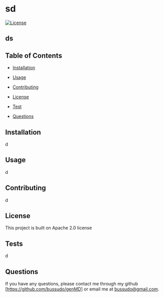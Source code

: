 # sd

[![License](https://img.shields.io/badge/License-Apache_2.0-blue.svg)](https://opensource.org/licenses/Apache-2.0) 

## ds

## Table of Contents

- [Installation](#install)
- [Usage](#usage)
- [Contributing](#contrib)
- [License](#license)
- [Test](#tests)

- [Questions](#Questions)

## Installation

d

## Usage

d

## Contributing

d

## License  
  This project is built on Apache 2.0 license  

## Tests

d

## Questions
If you have any questions, please contact me through my 
github [https://github.com/bussudo/genMD] or email me at [bussudo@gmail.com](mailto:bussudo@gmail.com).
  